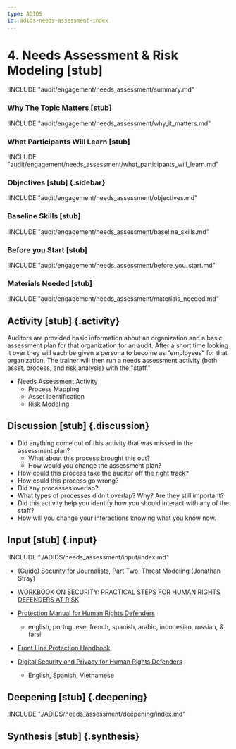 ```yaml
---
type: ADIDS
id: adids-needs-assessment-index
...
```


# 4. Needs Assessment & Risk Modeling  [stub]

<!-- ![](content/images/threat_modeling.png "") -->

!INCLUDE "audit/engagement/needs_assessment/summary.md"

### Why The Topic Matters [stub]

!INCLUDE "audit/engagement/needs_assessment/why_it_matters.md"

### What Participants Will Learn [stub]

!INCLUDE "audit/engagement/needs_assessment/what_participants_will_learn.md"

### Objectives [stub] {.sidebar}

!INCLUDE "audit/engagement/needs_assessment/objectives.md"

### Baseline Skills [stub]

!INCLUDE "audit/engagement/needs_assessment/baseline_skills.md"

### Before you Start [stub]

<?trainer resources?>
!INCLUDE "audit/engagement/needs_assessment/before_you_start.md"

### Materials Needed [stub]

!INCLUDE "audit/engagement/needs_assessment/materials_needed.md"

## Activity  [stub] {.activity}

Auditors are provided basic information about an organization and a basic assessment plan for that organization for an audit.  After a short time looking it over they will each be given a persona to become as "employees" for that organization. The trainer will then run a needs assessment activity (both asset, process, and risk analysis) with the "staff."

  * Needs Assessment Activity
    * Process Mapping
    * Asset Identification
	* Risk Modeling

## Discussion  [stub] {.discussion}

  * Did anything come out of this activity that was missed in the assessment plan?
    * What about this process brought this out?
	* How would you change the assessment plan?
  * How could this process take the auditor off the right track?
  * How could this process go wrong?
  * Did any processes overlap?
  * What types of processes didn't overlap? Why? Are they still important?
  * Did this activity help you identify how you should interact with any of the staff?
  * How will you change your interactions knowing what you know now.

## Input [stub] {.input}

!INCLUDE "./ADIDS/needs_assessment/input/index.md"

  * (Guide) [Security for Journalists, Part Two: Threat Modeling](https://source.opennews.org/en-US/learning/security-journalists-part-two-threat-modeling/) (Jonathan Stray)

  * [WORKBOOK ON SECURITY: PRACTICAL STEPS FOR HUMAN RIGHTS DEFENDERS AT RISK](http://frontlinedefenders.org/files/workbook_eng.pdf)
  * [Protection Manual for Human Rights Defenders](http://frontlinedefenders.org/manuals/protection)
    * english, portuguese, french, spanish, arabic, indonesian, russian, & farsi
  * [Front Line Protection Handbook](http://frontlinedefenders.org/files/en/Front%20Line%20Protection%20Handbook.pdf)
  * [Digital Security and Privacy for Human Rights Defenders ](http://www.frontlinedefenders.org/esecman/)
    * English, Spanish, Vietnamese
  
## Deepening  [stub] {.deepening}

!INCLUDE "./ADIDS/needs_assessment/deepening/index.md"

## Synthesis [stub] {.synthesis}

<?A good training habit is to always summarize the session. Talk about what happened in the session, some of the results of the discussion, what issues were discussed, what solutions were made, and give some more time for participants to ask more questions before the session is closed.?>
